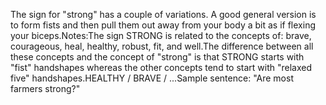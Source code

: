 The sign for "strong" has a couple of variations. A good general 
version is to form fists and then pull them out away from your body a bit as 
if flexing your biceps.Notes:The sign STRONG is related to the concepts of: brave, courageous, heal, 
healthy, robust, fit, and well.The difference between all these concepts and the concept of
"strong" is that STRONG starts with "fist" handshapes
whereas the other concepts tend to start with "relaxed five" handshapes.HEALTHY / BRAVE / ...Sample sentence:
"Are most farmers strong?"